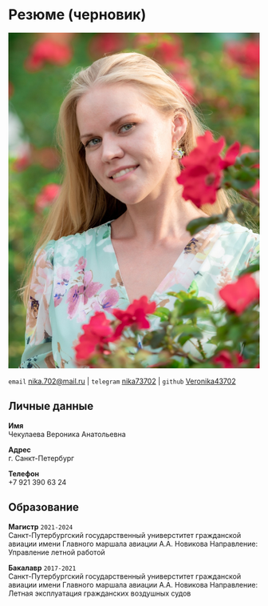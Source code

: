 # Резюме (черновик)

![](/IMG_2683.jpg)

`email`    [nika.702@mail.ru](mailto:nika.702@mail.ru) |
`telegram` [nika73702](https://t.me/nika43702) |
`github`   [Veronika43702](https://github.com/Veronika43702/)

## Личные данные
**Имя**\
Чекулаева Вероника Анатольевна

**Адрес**\
г. Санкт-Петербург

**Телефон** \
+7 921 390 63 24

## Образование

**Магистр**   `2021-2024`\
Санкт-Путербургский государственный универститет гражданской авиации имени Главного маршала авиации А.А. Новикова
Направление: Управление летной работой

**Бакалавр** `2017-2021`\
Санкт-Путербургский государственный универститет гражданской авиации имени Главного маршала авиации А.А. Новикова
Направление: Летная эксплуатация гражданских воздушных судов



